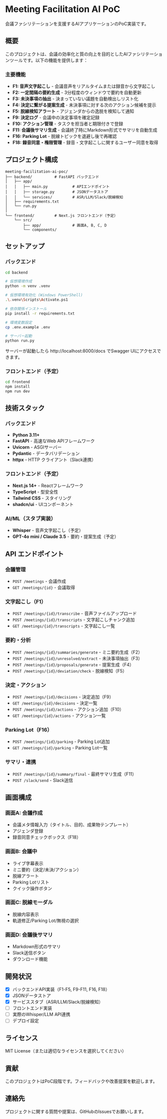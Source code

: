 # Meeting Facilitation AI PoC

会議ファシリテーションを支援するAIアプリケーションのPoC実装です。

## 概要

このプロジェクトは、会議の効率化と質の向上を目的としたAIファシリテーションツールです。以下の機能を提供します：

### 主要機能

- **F1: 音声文字起こし** - 会議音声をリアルタイムまたは録音から文字起こし
- **F2: 一定間隔の要約生成** - 3分程度のウィンドウで要約を自動更新
- **F3: 未決事項の抽出** - 決まっていない議題を自動検出しリスト化
- **F4: 決定に繋がる提案生成** - 未決事項に対する次のアクション候補を提示
- **F5: 脱線検知アラート** - アジェンダからの逸脱を検知して通知
- **F9: 決定ログ** - 会議中の決定事項を確定記録
- **F10: アクション管理** - タスクを担当者と期限付きで登録
- **F11: 会議後サマリ生成** - 会議終了時にMarkdown形式でサマリを自動生成
- **F16: Parking Lot** - 脱線トピックを退避し後で再確認
- **F18: 録音同意・権限管理** - 録音・文字起こしに関するユーザー同意を取得

## プロジェクト構成

```
meeting-facilitation-ai-poc/
├── backend/          # FastAPI バックエンド
│   ├── app/
│   │   ├── main.py           # APIエンドポイント
│   │   ├── storage.py        # JSONデータストア
│   │   └── services/         # ASR/LLM/Slack/脱線検知
│   ├── requirements.txt
│   └── run.py
│
└── frontend/         # Next.js フロントエンド（予定）
    └── src/
        ├── app/              # 画面A, B, C, D
        └── components/
```

## セットアップ

### バックエンド

```bash
cd backend

# 仮想環境作成
python -m venv .venv

# 仮想環境有効化 (Windows PowerShell)
.\.venv\Scripts\Activate.ps1

# 依存関係インストール
pip install -r requirements.txt

# 環境変数設定
cp .env.example .env

# サーバー起動
python run.py
```

サーバーが起動したら http://localhost:8000/docs でSwagger UIにアクセスできます。

### フロントエンド（予定）

```bash
cd frontend
npm install
npm run dev
```

## 技術スタック

### バックエンド
- **Python 3.11+**
- **FastAPI** - 高速なWeb APIフレームワーク
- **Uvicorn** - ASGIサーバー
- **Pydantic** - データバリデーション
- **httpx** - HTTP クライアント（Slack連携）

### フロントエンド（予定）
- **Next.js 14+** - Reactフレームワーク
- **TypeScript** - 型安全性
- **Tailwind CSS** - スタイリング
- **shadcn/ui** - UIコンポーネント

### AI/ML（スタブ実装）
- **Whisper** - 音声文字起こし（予定）
- **GPT-4o mini / Claude 3.5** - 要約・提案生成（予定）

## API エンドポイント

### 会議管理
- `POST /meetings` - 会議作成
- `GET /meetings/{id}` - 会議取得

### 文字起こし（F1）
- `POST /meetings/{id}/transcribe` - 音声ファイルアップロード
- `POST /meetings/{id}/transcripts` - 文字起こしチャンク追加
- `GET /meetings/{id}/transcripts` - 文字起こし一覧

### 要約・分析
- `POST /meetings/{id}/summaries/generate` - ミニ要約生成（F2）
- `POST /meetings/{id}/unresolved/extract` - 未決事項抽出（F3）
- `POST /meetings/{id}/proposals/generate` - 提案生成（F4）
- `POST /meetings/{id}/deviation/check` - 脱線検知（F5）

### 決定・アクション
- `POST /meetings/{id}/decisions` - 決定追加（F9）
- `GET /meetings/{id}/decisions` - 決定一覧
- `POST /meetings/{id}/actions` - アクション追加（F10）
- `GET /meetings/{id}/actions` - アクション一覧

### Parking Lot（F16）
- `POST /meetings/{id}/parking` - Parking Lot追加
- `GET /meetings/{id}/parking` - Parking Lot一覧

### サマリ・連携
- `POST /meetings/{id}/summary/final` - 最終サマリ生成（F11）
- `POST /slack/send` - Slack送信

## 画面構成

### 画面A: 会議作成
- 会議メタ情報入力（タイトル、目的、成果物テンプレート）
- アジェンダ登録
- 録音同意チェックボックス（F18）

### 画面B: 会議中
- ライブ字幕表示
- ミニ要約（決定/未決/アクション）
- 脱線アラート
- Parking Lotリスト
- クイック操作ボタン

### 画面C: 脱線モーダル
- 脱線内容表示
- 軌道修正/Parking Lot/無視の選択

### 画面D: 会議後サマリ
- Markdown形式のサマリ
- Slack送信ボタン
- ダウンロード機能

## 開発状況

- [x] バックエンドAPI実装（F1-F5, F9-F11, F16, F18）
- [x] JSONデータストア
- [x] サービススタブ（ASR/LLM/Slack/脱線検知）
- [ ] フロントエンド実装
- [ ] 実際のWhisper/LLM API連携
- [ ] デプロイ設定

## ライセンス

MIT License（または適切なライセンスを選択してください）

## 貢献

このプロジェクトはPoC段階です。フィードバックや改善提案を歓迎します。

## 連絡先

プロジェクトに関する質問や提案は、GitHubのIssuesでお願いします。
